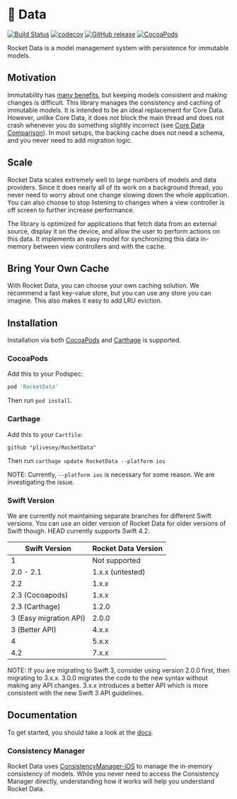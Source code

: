# 🚀 Data

[![Build Status](https://travis-ci.org/plivesey/RocketData.svg?branch=master)](https://travis-ci.org/plivesey/RocketData)
[![codecov](https://codecov.io/gh/plivesey/RocketData/branch/master/graph/badge.svg)](https://codecov.io/gh/plivesey/RocketData)
[![GitHub release](https://img.shields.io/github/release/plivesey/RocketData.svg?maxAge=86400)](https://github.com/plivesey/RocketData/releases)
[![CocoaPods](https://img.shields.io/cocoapods/p/RocketData.svg?maxAge=86400)](#)

Rocket Data is a model management system with persistence for immutable models.

## Motivation

Immutability has [many benefits](https://plivesey.github.io/RocketData/pages/130_immutability.html), but keeping models consistent and making changes is difficult. This library manages the consistency and caching of immutable models. It is intended to be an ideal replacement for Core Data. However, unlike Core Data, it does not block the main thread and does not crash whenever you do something slightly incorrect (see [Core Data Comparison](https://plivesey.github.io/RocketData/pages/100_coreData.html)). In most setups, the backing cache does not need a schema, and you never need to add migration logic.

## Scale

Rocket Data scales extremely well to large numbers of models and data providers. Since it does nearly all of its work on a background thread, you never need to worry about one change slowing down the whole application. You can also choose to stop listening to changes when a view controller is off screen to further increase performance.

The library is optimized for applications that fetch data from an external source, display it on the device, and allow the user to perform actions on this data. It implements an easy model for synchronizing this data in-memory between view controllers and with the cache.

## Bring Your Own Cache

With Rocket Data, you can choose your own caching solution. We recommend a fast key-value store, but you can use any store you can imagine. This also makes it easy to add LRU eviction.

## Installation

Installation via both [CocoaPods](https://cocoapods.org) and [Carthage](https://github.com/Carthage/Carthage) is supported.

### CocoaPods

Add this to your Podspec:
```ruby
pod 'RocketData'
```
Then run `pod install`.

### Carthage

Add this to your `Cartfile`:
```ogdl
github "plivesey/RocketData"
```
Then run `carthage update RocketData --platform ios`

NOTE: Currently, `--platform ios` is necessary for some reason. We are investigating the issue.

### Swift Version

We are currently not maintaining separate branches for different Swift versions. You can use an older version of Rocket Data for older versions of Swift though. HEAD currently supports Swift 4.2.

| Swift Version | Rocket Data Version          |
|---------------|------------------------------|
| 1             | Not supported                |
| 2.0 - 2.1     | 1.x.x (untested)             |
| 2.2           | 1.x.x                        |
| 2.3 (Cocoapods) | 1.x.x                      |
| 2.3 (Carthage) | 1.2.0                       |
| 3 (Easy migration API) | 2.0.0               |
| 3 (Better API) | 4.x.x                       |
| 4             | 5.x.x                        |
| 4.2           | 7.x.x                        |

NOTE: If you are migrating to Swift 3, consider using version 2.0.0 first, then migrating to 3.x.x. 3.0.0 migrates the code to the new syntax without making any API changes. 3.x.x introduces a better API which is more consistent with the new Swift 3 API guidelines.

## Documentation

To get started, you should take a look at the [docs](https://plivesey.github.io/RocketData).

### Consistency Manager

Rocket Data uses [ConsistencyManager-iOS](https://github.com/plivesey/ConsistencyManager-iOS/) to manage the in-memory consistency of models. While you never need to access the Consistency Manager directly, understanding how it works will help you understand Rocket Data.

